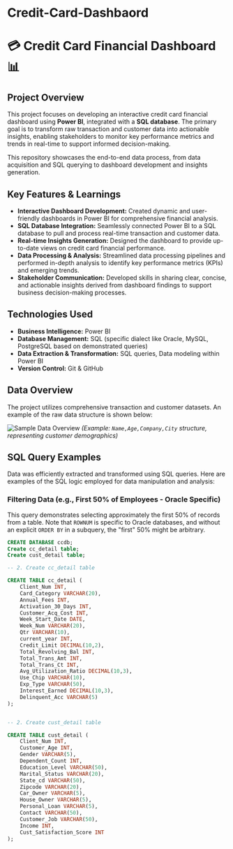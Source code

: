 # Credit-Card-Dashbaord
# 💳 Credit Card Financial Dashboard 📊

## Project Overview

This project focuses on developing an interactive credit card financial dashboard using **Power BI**, integrated with a **SQL database**. The primary goal is to transform raw transaction and customer data into actionable insights, enabling stakeholders to monitor key performance metrics and trends in real-time to support informed decision-making.

This repository showcases the end-to-end data process, from data acquisition and SQL querying to dashboard development and insights generation.

## Key Features & Learnings

* **Interactive Dashboard Development:** Created dynamic and user-friendly dashboards in Power BI for comprehensive financial analysis.
* **SQL Database Integration:** Seamlessly connected Power BI to a SQL database to pull and process real-time transaction and customer data.
* **Real-time Insights Generation:** Designed the dashboard to provide up-to-date views on credit card financial performance.
* **Data Processing & Analysis:** Streamlined data processing pipelines and performed in-depth analysis to identify key performance metrics (KPIs) and emerging trends.
* **Stakeholder Communication:** Developed skills in sharing clear, concise, and actionable insights derived from dashboard findings to support business decision-making processes.

## Technologies Used

* **Business Intelligence:** Power BI
* **Database Management:** SQL (specific dialect like Oracle, MySQL, PostgreSQL based on demonstrated queries)
* **Data Extraction & Transformation:** SQL queries, Data modeling within Power BI
* **Version Control:** Git & GitHub

## Data Overview

The project utilizes comprehensive transaction and customer datasets. An example of the raw data structure is shown below:

![Sample Data Overview]()
*(Example: `Name,Age,Company,City` structure, representing customer demographics)*

## SQL Query Examples

Data was efficiently extracted and transformed using SQL queries. Here are examples of the SQL logic employed for data manipulation and analysis:

### Filtering Data (e.g., First 50% of Employees - Oracle Specific)

This query demonstrates selecting approximately the first 50% of records from a table. Note that `ROWNUM` is specific to Oracle databases, and without an explicit `ORDER BY` in a subquery, the "first" 50% might be arbitrary.

```sql
CREATE DATABASE ccdb;
Create cc_detail table;
Create cust_detail table;

-- 2. Create cc_detail table

CREATE TABLE cc_detail (
    Client_Num INT,
    Card_Category VARCHAR(20),
    Annual_Fees INT,
    Activation_30_Days INT,
    Customer_Acq_Cost INT,
    Week_Start_Date DATE,
    Week_Num VARCHAR(20),
    Qtr VARCHAR(10),
    current_year INT,
    Credit_Limit DECIMAL(10,2),
    Total_Revolving_Bal INT,
    Total_Trans_Amt INT,
    Total_Trans_Ct INT,
    Avg_Utilization_Ratio DECIMAL(10,3),
    Use_Chip VARCHAR(10),
    Exp_Type VARCHAR(50),
    Interest_Earned DECIMAL(10,3),
    Delinquent_Acc VARCHAR(5)
);


-- 2. Create cust_detail table

CREATE TABLE cust_detail (
    Client_Num INT,
    Customer_Age INT,
    Gender VARCHAR(5),
    Dependent_Count INT,
    Education_Level VARCHAR(50),
    Marital_Status VARCHAR(20),
    State_cd VARCHAR(50),
    Zipcode VARCHAR(20),
    Car_Owner VARCHAR(5),
    House_Owner VARCHAR(5),
    Personal_Loan VARCHAR(5),
    Contact VARCHAR(50),
    Customer_Job VARCHAR(50),
    Income INT,
    Cust_Satisfaction_Score INT
);


